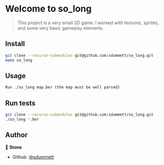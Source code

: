 # Welcome to so_long

> This project is a very small 2D game. I worked with textures, sprites, and some very basic gameplay elements.

## Install

```sh
git clone --recurse-submodules git@github.com:sdummett/so_long.git
make so_long
```

## Usage

```sh
Run ./so_long map.ber (the map must be well parsed)
```

## Run tests

```sh
git clone --recurse-submodules git@github.com:sdummett/so_long.git
./so_long *.ber
```

## Author

👤 **Stone**

* Github: [@sdummett](https://github.com/sdummett)
